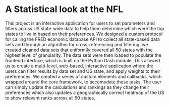 # A Statistical look at the NFL

This project is an interactive application for users to set parameters and filters across US state-wide data to help them determine which were the top states to live in based on their preferences. We designed a custom protocol for calling the FRED economic database API to collect all state-based data sets and through an algorithm for cross-referencing and filtering, we created cleaned data sets that uniformily covered all 50 states with the highest level of granularity. The data sets were then loaded to populate the frontend interface, which is built on the Python Dash module. This allowed us to create a multi-level, web-based, interactive application where the users can filter results by data set and US state, and apply weights to their preferences. We created a series of custom elements and callbacks, which wrapped around the core framework, to accomodate these tasks. The user can simply update the calculations and rankings as they change their preferences which also updates a geographically correct heatmap of the US to show relevant ranks across all 50 states.